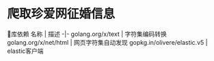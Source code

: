 ---
---

# 爬取珍爱网征婚信息

库依赖
名称 | 描述
-|-
golang.org/x/text | 字符集编码转换
golang.org/x/net/html | 网页字符集自动发现
gopkg.in/olivere/elastic.v5 | elastic客户端